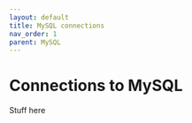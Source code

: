 ```yaml
---
layout: default
title: MySQL connections
nav_order: 1
parent: MySQL
---
```


# Connections to MySQL
Stuff here